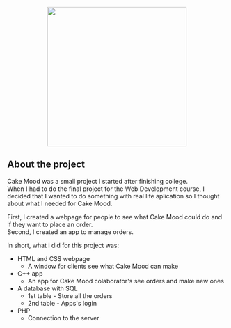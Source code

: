 <p align="center">
  <img width="320" height=auto src="https://github.com/claudiacalejo/Final-Project-for-IEFP-Web_Programming/blob/main/images/Cake%20mood%20lil%C3%A1s.png">
</p>

## About the project
Cake Mood was a small project I started after finishing college.  
When I had to do the final project for the Web Development course, I decided that I wanted to do something with real life aplication so I thought about what I needed for Cake Mood.  

First, I created a webpage for people to see what Cake Mood could do and if they want to place an order.  
Second, I created an app to manage orders.

In short, what i did for this project was:
- HTML and CSS webpage
  - A window for clients see what Cake Mood can make
- C++ app
  - An app for Cake Mood  colaborator's see orders and make new ones
- A database with SQL
  - 1st table - Store all the orders
  - 2nd table - Apps's login
- PHP
  - Connection to the server 

